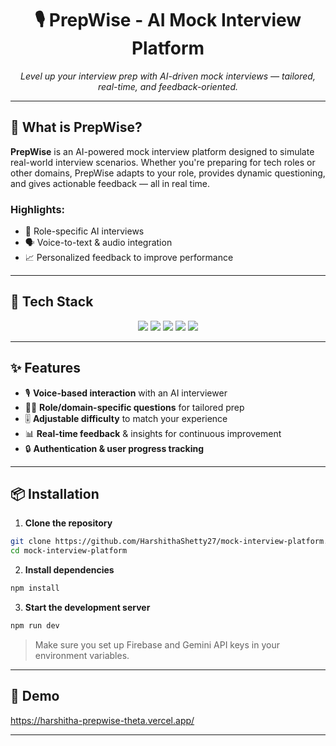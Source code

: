 <h1 align="center">🎙️ PrepWise - AI Mock Interview Platform</h1>

<p align="center">
  <em>Level up your interview prep with AI-driven mock interviews — tailored, real-time, and feedback-oriented.</em>
</p>

---

## 🧠 What is PrepWise?

**PrepWise** is an AI-powered mock interview platform designed to simulate real-world interview scenarios. Whether you're preparing for tech roles or other domains, PrepWise adapts to your role, provides dynamic questioning, and gives actionable feedback — all in real time.

### Highlights:
- 💼 Role-specific AI interviews
- 🗣️ Voice-to-text & audio integration
- 📈 Personalized feedback to improve performance

---

## 🚀 Tech Stack

<p align="center">
  <img src="https://img.shields.io/badge/Next.js-000000?style=for-the-badge&logo=next.js&logoColor=white" />
  <img src="https://img.shields.io/badge/Firebase-FFCA28?style=for-the-badge&logo=firebase&logoColor=black" />
  <img src="https://img.shields.io/badge/Tailwind_CSS-38B2AC?style=for-the-badge&logo=tailwind-css&logoColor=white" />
  <img src="https://img.shields.io/badge/Vapi_AI-6A1B9A?style=for-the-badge&logo=voiceflow&logoColor=white" />
  <img src="https://img.shields.io/badge/Gemini_AI-4285F4?style=for-the-badge&logo=google&logoColor=white" />
</p>

---

## ✨ Features

- 🎙️ **Voice-based interaction** with an AI interviewer
- 🧑‍💼 **Role/domain-specific questions** for tailored prep
- 🎚️ **Adjustable difficulty** to match your experience
- 📊 **Real-time feedback** & insights for continuous improvement
- 🔒 **Authentication & user progress tracking**

---

## 📦 Installation

1. **Clone the repository**
```bash
git clone https://github.com/HarshithaShetty27/mock-interview-platform.git
cd mock-interview-platform
```

2. **Install dependencies**
```bash
npm install
```

3. **Start the development server**
```bash
npm run dev
```

> Make sure you set up Firebase and Gemini API keys in your environment variables.

---

## 🧪 Demo

https://harshitha-prepwise-theta.vercel.app/

---

